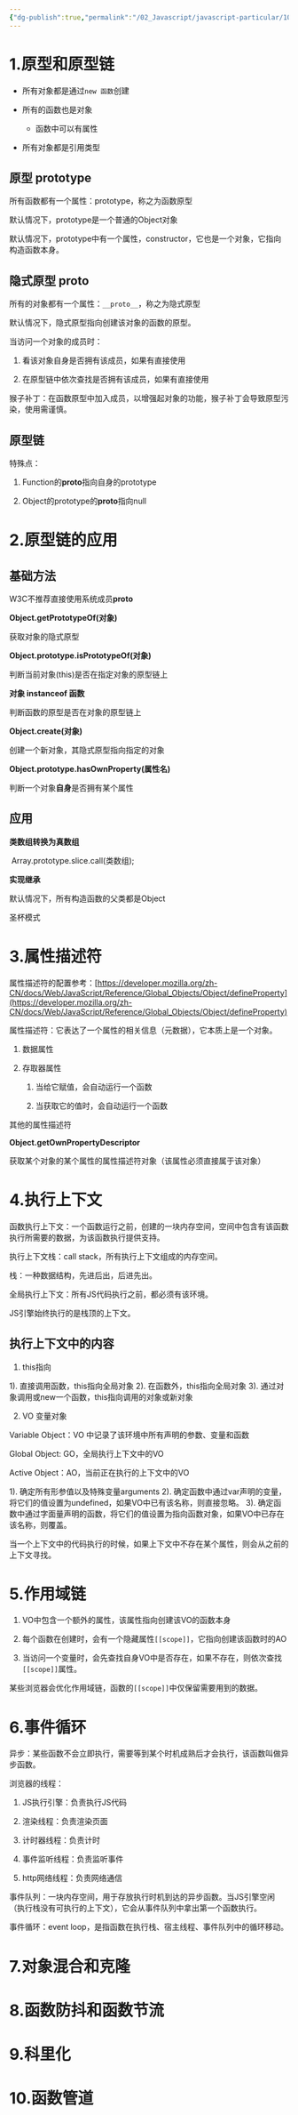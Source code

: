 ```yaml
---
{"dg-publish":true,"permalink":"/02_Javascript/javascript-particular/10.JS进阶/","created":"2025-07-09T20:48:24.826+08:00","updated":"2025-07-14T15:48:17.766+08:00"}
---
```


# 1.原型和原型链

- 所有对象都是通过`new 函数`创建
    
- 所有的函数也是对象
    
    - 函数中可以有属性
        
- 所有对象都是引用类型
    

## 原型 prototype

所有函数都有一个属性：prototype，称之为函数原型

默认情况下，prototype是一个普通的Object对象

默认情况下，prototype中有一个属性，constructor，它也是一个对象，它指向构造函数本身。

## 隐式原型 **proto**

所有的对象都有一个属性：`__proto__`，称之为隐式原型

默认情况下，隐式原型指向创建该对象的函数的原型。

当访问一个对象的成员时：

1. 看该对象自身是否拥有该成员，如果有直接使用
    
2. 在原型链中依次查找是否拥有该成员，如果有直接使用
    

猴子补丁：在函数原型中加入成员，以增强起对象的功能，猴子补丁会导致原型污染，使用需谨慎。

## 原型链

特殊点：

1. Function的**proto**指向自身的prototype
    
2. Object的prototype的**proto**指向null
# 2.原型链的应用

## 基础方法

W3C不推荐直接使用系统成员**proto**

**Object.getPrototypeOf(对象)**

获取对象的隐式原型

**Object.prototype.isPrototypeOf(对象)**

判断当前对象(this)是否在指定对象的原型链上

**对象 instanceof 函数**

判断函数的原型是否在对象的原型链上

**Object.create(对象)**

创建一个新对象，其隐式原型指向指定的对象

**Object.prototype.hasOwnProperty(属性名)**

判断一个对象**自身**是否拥有某个属性

## 应用

**类数组转换为真数组**

 Array.prototype.slice.call(类数组);

**实现继承**

默认情况下，所有构造函数的父类都是Object

圣杯模式

# 3.属性描述符

属性描述符的配置参考：[https://developer.mozilla.org/zh-CN/docs/Web/JavaScript/Reference/Global_Objects/Object/defineProperty](https://developer.mozilla.org/zh-CN/docs/Web/JavaScript/Reference/Global_Objects/Object/defineProperty)

属性描述符：它表达了一个属性的相关信息（元数据），它本质上是一个对象。

1. 数据属性
    
2. 存取器属性
    
    1. 当给它赋值，会自动运行一个函数
        
    2. 当获取它的值时，会自动运行一个函数
        

其他的属性描述符

**Object.getOwnPropertyDescriptor**

获取某个对象的某个属性的属性描述符对象（该属性必须直接属于该对象）

# 4.执行上下文

函数执行上下文：一个函数运行之前，创建的一块内存空间，空间中包含有该函数执行所需要的数据，为该函数执行提供支持。

执行上下文栈：call stack，所有执行上下文组成的内存空间。

栈：一种数据结构，先进后出，后进先出。

全局执行上下文：所有JS代码执行之前，都必须有该环境。

JS引擎始终执行的是栈顶的上下文。

## 执行上下文中的内容

1. this指向
    

1). 直接调用函数，this指向全局对象 2). 在函数外，this指向全局对象 3). 通过对象调用或new一个函数，this指向调用的对象或新对象

2. VO 变量对象
    

Variable Object：VO 中记录了该环境中所有声明的参数、变量和函数

Global Object: GO，全局执行上下文中的VO

Active Object：AO，当前正在执行的上下文中的VO

1). 确定所有形参值以及特殊变量arguments 2). 确定函数中通过var声明的变量，将它们的值设置为undefined，如果VO中已有该名称，则直接忽略。 3). 确定函数中通过字面量声明的函数，将它们的值设置为指向函数对象，如果VO中已存在该名称，则覆盖。

当一个上下文中的代码执行的时候，如果上下文中不存在某个属性，则会从之前的上下文寻找。

# 5.作用域链

1. VO中包含一个额外的属性，该属性指向创建该VO的函数本身
    
2. 每个函数在创建时，会有一个隐藏属性`[[scope]]`，它指向创建该函数时的AO
    
3. 当访问一个变量时，会先查找自身VO中是否存在，如果不存在，则依次查找`[[scope]]`属性。
    

某些浏览器会优化作用域链，函数的`[[scope]]`中仅保留需要用到的数据。

# 6.事件循环

异步：某些函数不会立即执行，需要等到某个时机成熟后才会执行，该函数叫做异步函数。

浏览器的线程：

1. JS执行引擎：负责执行JS代码
    
2. 渲染线程：负责渲染页面
    
3. 计时器线程：负责计时
    
4. 事件监听线程：负责监听事件
    
5. http网络线程：负责网络通信
    

事件队列：一块内存空间，用于存放执行时机到达的异步函数。当JS引擎空闲（执行栈没有可执行的上下文），它会从事件队列中拿出第一个函数执行。

事件循环：event loop，是指函数在执行栈、宿主线程、事件队列中的循环移动。
# 7.对象混合和克隆
# 8.函数防抖和函数节流
# 9.科里化
# 10.函数管道